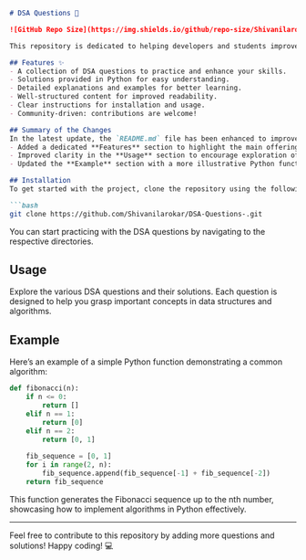 ```markdown
# DSA Questions 🚀

![GitHub Repo Size](https://img.shields.io/github/repo-size/Shivanilarokar/DSA-Questions-) ![Contributors](https://img.shields.io/github/contributors/Shivanilarokar/DSA-Questions-) ![Issues](https://img.shields.io/github/issues/Shivanilarokar/DSA-Questions-)

This repository is dedicated to helping developers and students improve their skills in Data Structures and Algorithms (DSA) through a collection of curated questions and solutions.

## Features ✨
- A collection of DSA questions to practice and enhance your skills.
- Solutions provided in Python for easy understanding.
- Detailed explanations and examples for better learning.
- Well-structured content for improved readability.
- Clear instructions for installation and usage.
- Community-driven: contributions are welcome!

## Summary of the Changes
In the latest update, the `README.md` file has been enhanced to improve clarity and provide better guidance for users. The following changes were made:
- Added a dedicated **Features** section to highlight the main offerings.
- Improved clarity in the **Usage** section to encourage exploration of DSA problems.
- Updated the **Example** section with a more illustrative Python function.

## Installation
To get started with the project, clone the repository using the following command:

```bash
git clone https://github.com/Shivanilarokar/DSA-Questions-.git
```

You can start practicing with the DSA questions by navigating to the respective directories.

## Usage
Explore the various DSA questions and their solutions. Each question is designed to help you grasp important concepts in data structures and algorithms.

## Example
Here’s an example of a simple Python function demonstrating a common algorithm:

```python
def fibonacci(n):
    if n <= 0:
        return []
    elif n == 1:
        return [0]
    elif n == 2:
        return [0, 1]
    
    fib_sequence = [0, 1]
    for i in range(2, n):
        fib_sequence.append(fib_sequence[-1] + fib_sequence[-2])
    return fib_sequence
```
This function generates the Fibonacci sequence up to the nth number, showcasing how to implement algorithms in Python effectively.

---

Feel free to contribute to this repository by adding more questions and solutions! Happy coding! 💻
```